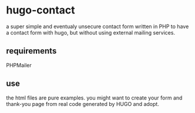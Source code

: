 # hugo-contact

a super simple and eventualy unsecure contact form written in PHP to
have a contact form with hugo, but without using external mailing
services.

## requirements

PHPMailer

## use

the html files are pure examples. you might want to create your
form and thank-you page from real code generated by HUGO and adopt.

